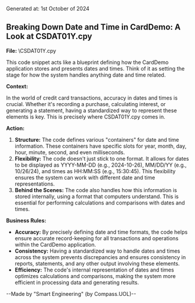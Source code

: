 Generated at: 1st October of 2024

##  Breaking Down Date and Time in CardDemo: A Look at CSDAT01Y.cpy

**File:**  \CSDAT01Y.cpy

This code snippet acts like a blueprint defining how the CardDemo application stores and presents dates and times. Think of it as setting the stage for how the system handles anything date and time related.

**Context:**

In the world of credit card transactions, accuracy in dates and times is crucial. Whether it's recording a purchase, calculating interest, or generating a statement, having a standardized way to represent these elements is key. This is precisely where CSDAT01Y.cpy comes in.

**Action:**

1. **Structure:**  The code defines various "containers" for date and time information.  These containers have specific slots for year, month, day, hour, minute, second, and even milliseconds.
2. **Flexibility:**  The code doesn't just stick to one format. It allows for dates to be displayed as YYYY-MM-DD (e.g., 2024-10-26), MM/DD/YY (e.g., 10/26/24), and times as HH:MM:SS (e.g., 15:30:45). This flexibility ensures the system can work with different date and time representations.
3. **Behind the Scenes:** The code also handles how this information is stored internally, using a format that computers understand.  This is essential for performing calculations and comparisons with dates and times.

**Business Rules:**

* **Accuracy:** By precisely defining date and time formats, the code helps ensure accurate record-keeping for all transactions and operations within the CardDemo application.
* **Consistency:** Having a standardized way to handle dates and times across the system prevents discrepancies and ensures consistency in reports, statements, and any other output involving these elements.
* **Efficiency:**  The code's internal representation of dates and times optimizes calculations and comparisons, making the system more efficient in processing data and generating results.

--Made by "Smart Engineering" (by Compass.UOL)--